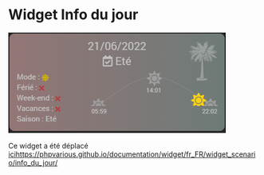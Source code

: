 # Widget Info du jour

![](doc/images/capture3.png)

Ce widget a été déplacé [ici](https://phpvarious.github.io/documentation/widget/fr_FR/widget_scenario/info_du_jour/)https://phpvarious.github.io/documentation/widget/fr_FR/widget_scenario/info_du_jour/
